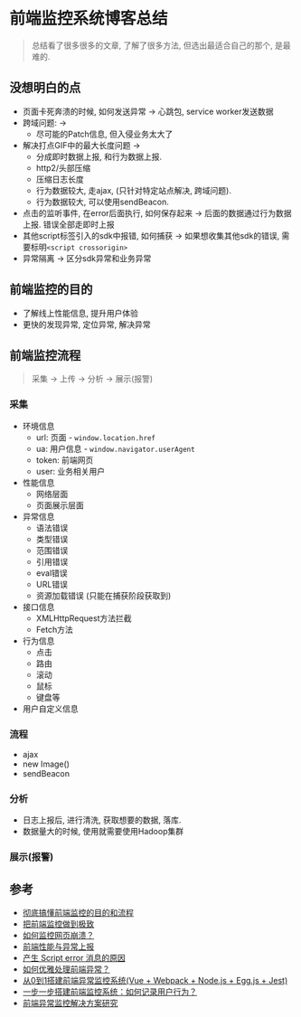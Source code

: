 # 前端监控系统博客总结

> 总结看了很多很多的文章, 了解了很多方法, 但选出最适合自己的那个, 是最难的.

## 没想明白的点

* 页面卡死奔溃的时候, 如何发送异常 -> 心跳包, service worker发送数据
* 跨域问题: ->
  * 尽可能的Patch信息, 但入侵业务太大了
* 解决打点GIF中的最大长度问题 ->
  * 分成即时数据上报, 和行为数据上报.
  * http2/头部压缩
  * 压缩日志长度
  * 行为数据较大, 走ajax, (只针对特定站点解决, 跨域问题).
  * 行为数据较大, 可以使用sendBeacon.
* 点击的监听事件, 在error后面执行, 如何保存起来 -> 后面的数据通过行为数据上报. 错误全部走即时上报
* 其他script标签引入的sdk中报错, 如何捕获 -> 如果想收集其他sdk的错误, 需要标明`<script crossorigin>`
* 异常隔离 -> 区分sdk异常和业务异常

## 前端监控的目的

* 了解线上性能信息, 提升用户体验
* 更快的发现异常, 定位异常, 解决异常

## 前端监控流程

> 采集 -> 上传 -> 分析 -> 展示(报警)

### 采集

* 环境信息
  * url: 页面 - `window.location.href`
  * ua: 用户信息 - `window.navigator.userAgent`
  * token: 前端网页
  * user: 业务相关用户
* 性能信息
  * 网络层面
  * 页面展示层面
* 异常信息
  * 语法错误
  * 类型错误
  * 范围错误
  * 引用错误
  * eval错误
  * URL错误
  * 资源加载错误 (只能在捕获阶段获取到)
* 接口信息
  * XMLHttpRequest方法拦截
  * Fetch方法
* 行为信息
  * 点击
  * 路由
  * 滚动
  * 鼠标
  * 键盘等
* 用户自定义信息

### 流程

* ajax
* new Image()
* sendBeacon

### 分析

* 日志上报后, 进行清洗, 获取想要的数据, 落库.
* 数据量大的时候, 使用就需要使用Hadoop集群

### 展示(报警)

## 参考

* [彻底搞懂前端监控的目的和流程](https://www.webfunny.cn/blog/post/13)
* [把前端监控做到极致](https://zhuanlan.zhihu.com/p/32262716)
* [如何监控网页崩溃？](https://zhuanlan.zhihu.com/p/40273861)
* [前端性能与异常上报](https://segmentfault.com/a/1190000015808043)
* [产生 Script error 消息的原因](https://www.frontjs.com/doc/view/why_script_error)
* [如何优雅处理前端异常？](http://jartto.wang/2018/11/20/js-exception-handling/)
* [从0到1搭建前端异常监控系统(Vue + Webpack + Node.js + Egg.js + Jest)](https://juejin.cn/post/6844904119136698381#heading-42)
* [一步一步搭建前端监控系统：如何记录用户行为？](https://blog.fundebug.com/2019/08/03/how-to-record-user-behavior/)
* [前端异常监控解决方案研究](https://cdc.tencent.com/2018/09/13/frontend-exception-monitor-research/)
